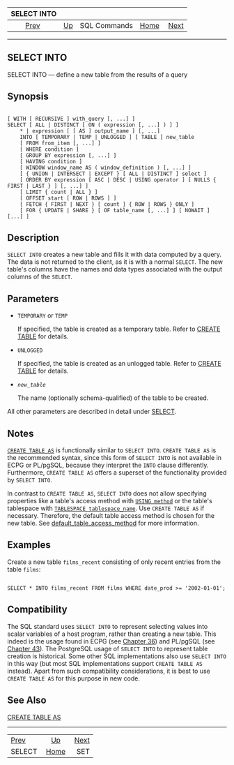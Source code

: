 

|            SELECT INTO            |                                        |              |                                                       |                             |
| :-------------------------------: | :------------------------------------- | :----------: | ----------------------------------------------------: | --------------------------: |
| [Prev](sql-select.html "SELECT")  | [Up](sql-commands.html "SQL Commands") | SQL Commands | [Home](index.html "PostgreSQL 17devel Documentation") |  [Next](sql-set.html "SET") |

***

## SELECT INTO

SELECT INTO — define a new table from the results of a query

## Synopsis

```

[ WITH [ RECURSIVE ] with_query [, ...] ]
SELECT [ ALL | DISTINCT [ ON ( expression [, ...] ) ] ]
    * | expression [ [ AS ] output_name ] [, ...]
    INTO [ TEMPORARY | TEMP | UNLOGGED ] [ TABLE ] new_table
    [ FROM from_item [, ...] ]
    [ WHERE condition ]
    [ GROUP BY expression [, ...] ]
    [ HAVING condition ]
    [ WINDOW window_name AS ( window_definition ) [, ...] ]
    [ { UNION | INTERSECT | EXCEPT } [ ALL | DISTINCT ] select ]
    [ ORDER BY expression [ ASC | DESC | USING operator ] [ NULLS { FIRST | LAST } ] [, ...] ]
    [ LIMIT { count | ALL } ]
    [ OFFSET start [ ROW | ROWS ] ]
    [ FETCH { FIRST | NEXT } [ count ] { ROW | ROWS } ONLY ]
    [ FOR { UPDATE | SHARE } [ OF table_name [, ...] ] [ NOWAIT ] [...] ]
```

## Description

`SELECT INTO` creates a new table and fills it with data computed by a query. The data is not returned to the client, as it is with a normal `SELECT`. The new table's columns have the names and data types associated with the output columns of the `SELECT`.

## Parameters

* `TEMPORARY` or `TEMP`

    If specified, the table is created as a temporary table. Refer to [CREATE TABLE](sql-createtable.html "CREATE TABLE") for details.

* `UNLOGGED`

    If specified, the table is created as an unlogged table. Refer to [CREATE TABLE](sql-createtable.html "CREATE TABLE") for details.

* *`new_table`*

    The name (optionally schema-qualified) of the table to be created.

All other parameters are described in detail under [SELECT](sql-select.html "SELECT").

## Notes

[`CREATE TABLE AS`](sql-createtableas.html "CREATE TABLE AS") is functionally similar to `SELECT INTO`. `CREATE TABLE AS` is the recommended syntax, since this form of `SELECT INTO` is not available in ECPG or PL/pgSQL, because they interpret the `INTO` clause differently. Furthermore, `CREATE TABLE AS` offers a superset of the functionality provided by `SELECT INTO`.

In contrast to `CREATE TABLE AS`, `SELECT INTO` does not allow specifying properties like a table's access method with [`USING method`](sql-createtable.html#SQL-CREATETABLE-METHOD) or the table's tablespace with [`TABLESPACE tablespace_name`](sql-createtable.html#SQL-CREATETABLE-TABLESPACE). Use `CREATE TABLE AS` if necessary. Therefore, the default table access method is chosen for the new table. See [default\_table\_access\_method](runtime-config-client.html#GUC-DEFAULT-TABLE-ACCESS-METHOD) for more information.

## Examples

Create a new table `films_recent` consisting of only recent entries from the table `films`:

```

SELECT * INTO films_recent FROM films WHERE date_prod >= '2002-01-01';
```

## Compatibility

The SQL standard uses `SELECT INTO` to represent selecting values into scalar variables of a host program, rather than creating a new table. This indeed is the usage found in ECPG (see [Chapter 36](ecpg.html "Chapter 36. ECPG — Embedded SQL in C")) and PL/pgSQL (see [Chapter 43](plpgsql.html "Chapter 43. PL/pgSQL — SQL Procedural Language")). The PostgreSQL usage of `SELECT INTO` to represent table creation is historical. Some other SQL implementations also use `SELECT INTO` in this way (but most SQL implementations support `CREATE TABLE AS` instead). Apart from such compatibility considerations, it is best to use `CREATE TABLE AS` for this purpose in new code.

## See Also

[CREATE TABLE AS](sql-createtableas.html "CREATE TABLE AS")

***

|                                   |                                                       |                             |
| :-------------------------------- | :---------------------------------------------------: | --------------------------: |
| [Prev](sql-select.html "SELECT")  |         [Up](sql-commands.html "SQL Commands")        |  [Next](sql-set.html "SET") |
| SELECT                            | [Home](index.html "PostgreSQL 17devel Documentation") |                         SET |
